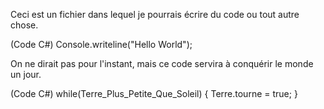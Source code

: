 Ceci est un fichier dans lequel je pourrais écrire du code ou tout autre chose.

(Code C#)
Console.writeline("Hello World");

On ne dirait pas pour l'instant, mais ce code servira à conquérir le monde un jour.

(Code C#)
while(Terre_Plus_Petite_Que_Soleil)
{
	Terre.tourne = true;
}